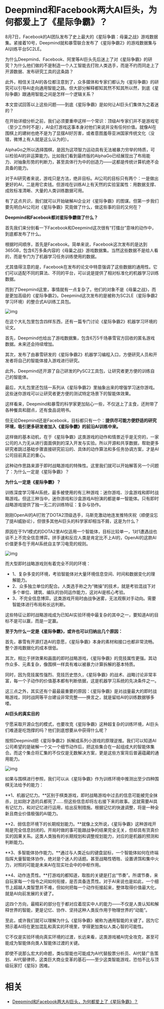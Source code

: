 
# Deepmind和Facebook两大AI巨头，为何都爱上了《星际争霸》？


8月7日，Facebook的AI团队发布了史上最大的《星际争霸：母巢之战》游戏数据集。紧接着10号，Deepmind就和暴雪联合发布了《星际争霸2》的游戏数据集与AI训练平台SC2LE。

为什么Deepmind、Facebook、阿里等AI巨头先后迷上了对《星际争霸》的研究？为什么他们做的不是制造一个人工智能去打败人类选手，而是不约而同走上了开源数据、发布研究工具的这条路？

此外，相信关注AI的各位都注意到了，众多媒体和专家们都认为《星际争霸》的研究可以引导AI走向通用智能之路。但大部分解释都知其然不知其所以然，到底《星际争霸》跟通用智能之间是怎样一个逻辑关系？

本文尝试回答以上这些问题——到底《星际争霸》是如何让AI巨头们集体为之着迷的？

在开始详细分析之前，我们必须要重申这样一个常识：顶级AI专家们并不是游戏宅（至少工作时不是），AI会打游戏这事本身对他们来说并没有任何价值。就像AI在围棋上的建树也绝不是为了显摆AI好厉害，或者意图羞辱亚洲国家传统文化（没错，微博上有人就是这么认为的）。

AlphaGo之所以选择围棋，是因为这项智力运动具有无法被暴力穷举的特质，可以检验AI的非运算能力。比如我们看到最终版的AlphaGo已经展现出了布局能力、对抽象形势的判断力，甚至具体行为中的创造力——这都是传统计算机绝不会具备的能力。

对于AI研究者来说，游戏只是方法，绝非目标。AI公司的目标只有两个：一是做出更好的AI，二是用它卖钱。但游戏在训练AI上有天然的实验室属性：用数据支撑、成败标准清晰、大量的人类训练数据可用。

有了这点共识，我们就可以开始破解AI企业对《星际争霸》的图谋。但第一步我们要先明白AI公司对《星际争霸》究竟做了什么，做这些事的目的又何在？

**Deepmind和Facebook都对星际争霸做了什么？**

首先我们来分别看一下Facebook和Deepmind这次很有“打擂台”意味的动作中，到底都发布了什么。

根据时间顺序，首先是Facebook。简单来说，Facebook这次发布的是达到365GB，包含6万多条内容的《母巢之战》游戏数据集。当然这些数据不是给人看的，而是专门为了机器学习任务训练使用的数据。

尤其值得注意的是，Facebook在发布的论文中特意强调了这些数据的通用性。它们可以适配不同的算法、不同的平台，可以说是提供了相对标准化的机器学习训练数据。



而到了Deepmind这里，事情就有一点复杂了。他们的对象不是《母巢之战》，而是更加高级的《星际争霸2》。Deepmind这次发布的是被称为SC2LE（星际争霸2学习环境）的整合式AI训练工具包。



![img](http://s9.rr.itc.cn/r/wapChange/20178_14_17/a4xysd3215390102619.jpg)



在这个大礼包里包含四样东西，还有一篇专门讨论《星际争霸2》机器学习环境的论文。

首先，Deepmind也给出了游戏数据集，包含6万5千场暴雪官方回收的匿名游戏数据。未来还会持续增加。

其次，发布了由暴雪研发的《星际争霸2》机器学习编程入口，方便研究人员和开发者将自己的智能体接入游戏进行研究。

此外，Deepmind还开源了自己研发的PySC2工具包，让研究者更方便的训练自己的智能体。

最后，大礼包里还包括一系列从《星际争霸2》里抽象出来的增强学习迷你游戏。这些迷你游戏可以让研究者更方便的测试特定场景下的智能体效果。

这样看来，Deepmind和暴雪的科学家更加贴心一些，不仅送上了主食，还附带了各种餐具和甜点，还有食品说明书。

但无论Deepmind还是Facebook，目标都只有一个：**提供尽可能方便舒适的研究环境，吸引更多研发者加入《星际争霸》的前沿AI训练中来。**

这样做的基本动机，在于《星际争霸》这类游戏的动作和情景近乎是无穷的，一家公司的人力无从进行面面俱到的深入开发与实验。所以开源和共享数据，帮助更多研究者跳过基础步骤直接研究前沿的、具体的动作算法和多任务协调方案，才是AI公司目前真正的重心。

这种动作思路来源于即时战略游戏的特殊性。这里我们就可以开始解答另一个问题了：为什么一定是《星际争霸》？

**为什么一定是《星际争霸》？**

训练深度学习等AI系统，最多被使用的有三种游戏：迷你游戏、沙盒游戏和即时战略游戏。但这三种当中，迷你游戏和沙盒游戏AI扮演的都是单一智能体。只有即时战略游戏提供了独一无二的训练特征：复杂与协作。

刚刚OpenAI的AI打败了DOTA2顶级选手，马斯克激动地连发推特庆祝（顺便没忘了提AI威胁论），但很多其他AI巨头的科学家却相当不屑，这是为什么？

原因在于1V1模式的DOTA2里AI仅适用一个智能体，目标比较单一，1对1遭遇战也谈不上不完全信息博弈。拼手速和反应人类是肯定比不上AI的，OpenAI的这款AI价值更多在于用AI系统自主学习电竞的规则。



![img](http://s9.rr.itc.cn/r/wapChange/20178_14_17/a2yfji3215403434619.jpg)



而大型即时战略游戏则有着完全不同的环境：



- 1、复杂多变的环境，考验智能体对大量环境信息空间、时间和数据变化的理解能力。
- 2、众多独立单位的配合。人类选手称之为“微操”的技术，就是考验混战下对多个单位、建筑、编队的协同运作能力，这对AI是核心考验。
- 3、不完全信息博弈。这类游戏开局时由战争迷雾，无法观察对手动向。需要智能体进行布局和长远判断。



这些特征让即时战略游戏成为已知AI实验环境中最复杂的其中之一，要知道AI的目标不是可以赢，而是一定赢。

**至于为什么一定是《星际争霸》，或许也可以归纳出几个原因：**

首先，暴雪有开源打造AI的意愿，《星际争霸》本身的素材和接口也都非常流畅。整个游戏数据化的成本很低。

其次，相比于拼效果和画面的即时战略游戏，《星际争霸》的竞技属性更强。其动作众多、元素复杂，像围棋一样具有难以被暴力计算拆解的基本特质。

同时，因为竞技属性强烈、竞技历史悠久，《星际争霸》的战术、战略讨论非常丰富，每一个子动作的价值基本都有判断依据，这是机器学习系统的先决条件之一。

这三点之外，其实还有个最最最重要的原因：《星际争霸》是对战量最大的即时战略游戏，同时战网等平台建设非常完整——换言之，就是留给AI的训练数据够多喽。

**AI巨头的真实目的**

宁愿采取开源众包的模式，也要攻克《星际争霸》这种超复杂的训练环境，AI巨头们难道是吃饱撑的吗？他们到底想要从中获得什么呢？

按照Deepmind把《星际争霸2》拆解成系列小游戏的原理逆推。我们可以知道AI公司希望的是破解一个又一个细节动作后，把这些集合在一起组成大的智能体集合。而这个集合将汇集的不仅仅是无数解决方案，更是这些方案背后普遍蕴藏的通用能力。



![img](http://s9.rr.itc.cn/r/wapChange/20178_14_17/a1tjkj3215415411619.jpg)



如果与围棋进行参照，我们可以从《星际争霸》作为训练环境中推测出至少四种围棋无法给予的能力：

**1、机器记忆力。**区别于棋类游戏，即时战略游戏中过去的信息可能被完全抹杀，比如刚才造的兵都死了……但这些信息却将左右接下来的故事。这就需要AI具有记忆力，和对记忆进行运用，给出反制措施。根据记忆的快速调整，将是一种全新且商业价值极强的AI能力。

**2、弱信息环境下的长期规划能力。**就像上文所说，《星际争霸》这种游戏开局是完全信息封闭的。开局时做的事可能跟战争的结果完全无关，但却具有货真价实的因果关系。这类人类独有的长期规划和调整规划能力，对应的是机器的预测和判断能力。

**3、多智能体协作能力。**通过与人类近似的键盘鼠标，一个智能体如何在终端指挥大量智能体协作，绝对是个迷人的话题。甚至战略性牺牲、设置诱饵和集中火力，对照的可能是未来AI在现实社会中的中枢作用。

**4、动作连贯性。**打游戏的都知道，取胜的关键是打出“节奏”。所谓节奏，来自玩家每一个指令之间如何衔接，是否具备连贯性。对于AI来说也是如此，一个细节上超越人类智慧并不难，但如何把每一个动作衔接起来，整体取得价值最大化，就是AI向前发展的关键了。

这四个方向，最精彩的部分在于都对应着现实中人的能力——不仅是人类认知和解释世界的智能，更是记忆、协作、坚持这种人类反作用于物理世界的“动能”。

至此，或许我们就可以理解为什么《星际争霸》被称为通用智能的关键了。因为它预示着AI将在更加混乱和真实的环境里，学得更加类似人类心智的可能性。

它不仅是实验环境向真实环境的过渡，长远来看，这类游戏被AI完全攻克，甚至可能成为智能体向类人智能体过渡的关键。

即使不说那么宏大的命题，类似智能也可能成为AI代替股票分析员、AI代替广告策划、AI代替律师，这类巨大商业变革的基石——至少这类智能游戏，恐怕不比与顶级玩家打《星际》困难。



# 相关

- [Deepmind和Facebook两大AI巨头，为何都爱上了《星际争霸》？](http://m.sohu.com/n/506700627/)

